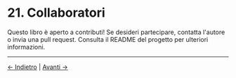 # 21. Collaboratori

Questo libro è aperto a contributi! Se desideri partecipare, contatta l'autore o invia una pull request. Consulta il README del progetto per ulteriori informazioni.

---
<div class="navigation-links">
<a href="../20_Glossario/" class="nav-link prev-link">← Indietro</a> | <a href="../22_Registro_delle_Modifiche/" class="nav-link next-link">Avanti →</a>
</div>
